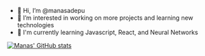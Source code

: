 - 👋 Hi, I’m @manasadepu
- 👀 I’m interested in working on more projects and learning new technologies
- 🌱 I'm currently learning Javascript, React, and Neural Networks

<!---
manasadepu/manasadepu is a ✨ special ✨ repository because its `README.md` (this file) appears on your GitHub profile.
You can click the Preview link to take a look at your changes.
--->
[![Manas' GitHub stats](https://github-readme-stats.vercel.app/api?username=manasadepu)](https://github.com/anuraghazra/github-readme-stats)

